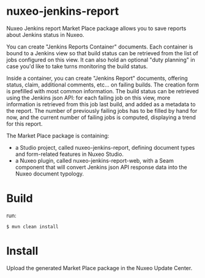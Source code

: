 nuxeo-jenkins-report
====================

Nuxeo Jenkins report Market Place package allows you to save reports
about Jenkins status in Nuxeo.

You can create "Jenkins Reports Container" documents. Each container
is bound to a Jenkins view so that build status can be retrieved from
the list of jobs configured on this view. It can also hold an optional
"duty planning" in case you'd like to take turns monitoring the build
status.

Inside a container, you can create "Jenkins Report" documents,
offering status, claim, additional comments, etc... on failing
builds. The creation form is prefilled with most common
information. The build status can be retrieved using the Jenkins json
API: for each failing job on this view, more information is retrieved
from this job last build, and added as a metadata to the report. The
number of previously failing jobs has to be filled by hand for now,
and the current number of failing jobs is computed, displaying a trend
for this report.

The Market Place package is containing:

- a Studio project, called nuxeo-jenkins-report, defining document
  types and form-related features in Nuxeo Studio.
- a Nuxeo plugin, called nuxeo-jenkins-report-web, with a Seam
  component that will convert Jenkins json API response data into the
  Nuxeo document typology.

Build
=====

run:

    $ mvn clean install

Install
=======

Upload the generated Market Place package in the Nuxeo Update Center.

